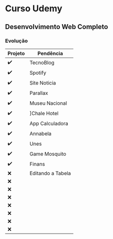 # Curso Udemy

## Desenvolvimento Web Completo

### Evolução


| Projeto | Pendência |
| ----------- | ----------- |
| :heavy_check_mark: | TecnoBlog |
| :heavy_check_mark: | Spotify |
|:heavy_check_mark:|Site Noticia|
|:heavy_check_mark:|Parallax|
|:heavy_check_mark:|Museu Nacional|
|:heavy_check_mark:|]Chale Hotel|
|:heavy_check_mark:|App Calculadora|
|:heavy_check_mark:|Annabela|
|:heavy_check_mark:| Unes|
|:heavy_check_mark:| Game Mosquito|
|:heavy_check_mark:| Finans|
|:x:|Editando a Tabela|
|:x:||
|:x:||
|:x:||
|:x:||
|:x:||
|:x:||
|:x:||
